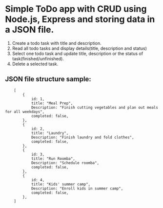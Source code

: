 # Simple ToDo app with CRUD using Node.js, Express and storing data in a JSON file.

1. Create a todo task with title and description.
2. Read all todo tasks and display details(title, description and status)
3. Select one todo task and update title, description or the status of task(finished/unfinished).
4. Delete a selected task.

## JSON file structure sample:
```
    [
        {
            id: 1,
            title: "Meal Prep",
            Description: "Finish cutting vegetables and plan out meals for all weekdays",
            completed: false,
        },
        {
            id: 2,
            title: "Laundry",
            Description: "Finish laundry and fold clothes",
            completed: false,
        },
        {
            id: 3,
            title: "Run Roomba",
            Description: "Schedule roomba",
            completed: false,
        },
        {
            id: 4,
            title: "Kids' summer camp",
            Description: "Enroll kids in summer camp",
            completed: false,
        },
    ]
```